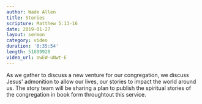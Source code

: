 ```yaml
---
author: Wade Allen
title: Stories
scripture: Matthew 5:13-16
date: 2019-01-27
layout: sermon
category: video
duration: '0:35:54' 
length: 51699928
video_url: owEW-uNwt-E
---
```


As we gather to discuss a new venture for our congregation, we discuss Jesus' admonition to allow our lives, our stories to impact the world around us. The story team will be sharing a plan to publish the spiritual stories of the congregation in book form throughtout this service.
